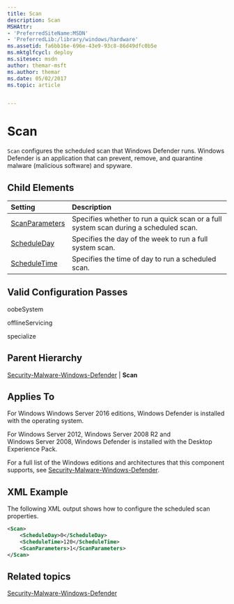 ```yaml
---
title: Scan
description: Scan
MSHAttr:
- 'PreferredSiteName:MSDN'
- 'PreferredLib:/library/windows/hardware'
ms.assetid: fa6bb16e-696e-43e9-93c8-86d49dfc0b5e
ms.mktglfcycl: deploy
ms.sitesec: msdn
author: themar-msft
ms.author: themar
ms.date: 05/02/2017
ms.topic: article


---
```

# Scan

`Scan` configures the scheduled scan that Windows Defender runs. Windows Defender is an application that can prevent, remove, and quarantine malware (malicious software) and spyware.

## Child Elements

| Setting                 | Description                                                                           |
|:------------------------|:--------------------------------------------------------------------------------------|
| [ScanParameters](security-malware-windows-defender-scan-scanparameters.md) | Specifies whether to run a quick scan or a full system scan during a scheduled scan. |
| [ScheduleDay](security-malware-windows-defender-scan-scheduleday.md) | Specifies the day of the week to run a full system scan. |
| [ScheduleTime](security-malware-windows-defender-scan-scheduletime.md) | Specifies the time of day to run a scheduled scan. |

## Valid Configuration Passes

oobeSystem

offlineServicing

specialize

## Parent Hierarchy

[Security-Malware-Windows-Defender](security-malware-windows-defender.md) | **Scan**

## Applies To

For Windows Windows Server 2016 editions, Windows Defender is installed with the operating system.

For Windows Server 2012, Windows Server 2008 R2 and Windows Server 2008, Windows Defender is installed with the Desktop Experience Pack.

For a full list of the Windows editions and architectures that this component supports, see [Security-Malware-Windows-Defender](security-malware-windows-defender.md).

## XML Example

The following XML output shows how to configure the scheduled scan properties.

```XML
<Scan>
    <ScheduleDay>0</ScheduleDay>
    <ScheduleTime>120</ScheduleTime>
    <ScanParameters>1</ScanParameters>
</Scan>
```

## Related topics

[Security-Malware-Windows-Defender](security-malware-windows-defender.md)
